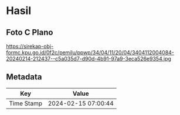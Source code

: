 # Hasil

## Foto C Plano

https://sirekap-obj-formc.kpu.go.id/0f2c/pemilu/ppwp/34/04/11/20/04/3404112004084-20240214-212437--c5a035d7-d90d-4b91-97a9-3eca526e9354.jpg


## Metadata

| Key        | Value               |
| ---------- | ------------------- |
| Time Stamp | 2024-02-15 07:00:44 |




